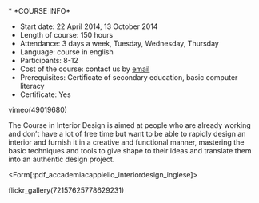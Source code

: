 <div id='aside'>
* *COURSE INFO*
&nbsp;

* Start date: 22 April 2014, 13 October 2014
* Length of course: 150 hours
* Attendance: 3 days a week, Tuesday, Wednesday, Thursday
* Language: course in english
* Participants: 8-12
* Cost of the course: contact us by <a href="mailto: international@accademia-cappiello.it">email</a>
* Prerequisites: Certificate of secondary education, basic computer literacy
* Certificate: Yes

</div>

vimeo(49019680)

The Course in Interior Design is aimed at people who are already working and 
don’t have a lot of free time but want to be able to rapidly design an interior and 
furnish it in a creative and functional manner, mastering the basic techniques 
and tools to give shape to their ideas and  translate them into an authentic design 
project.

<Form[:pdf_accademiacappiello_interiordesign_inglese]>


flickr_gallery(72157625778629231)